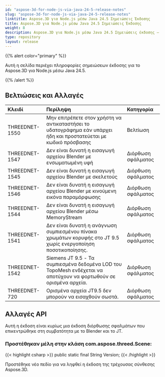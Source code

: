 ```yaml
---
id: "aspose-3d-for-node-js-via-java-24-5-release-notes"
slug: "aspose-3d-for-node-js-via-java-24-5-release-notes"
linktitle: Aspose.3D για Node.js μέσω Java 24.5 Σημειώσεις Έκδοσης
title: Aspose.3D για Node.js μέσω Java 24.5 Σημειώσεις Έκδοσης
weight: 8
description: Aspose.3D για Node.js μέσω Java 24.5 Σημειώσεις έκδοσης – οι τελευταίες ενημερώσεις και διορθώσεις.
type: repository
layout: release
---
```


{{% alert color="primary" %}}

Αυτή η σελίδα περιέχει πληροφορίες σημειώσεων έκδοσης για το Aspose.3D για Node.js μέσω Java 24.5.

{{% /alert %}}
## **Βελτιώσεις και Αλλαγές**

|**Κλειδί**|**Περίληψη**|**Κατηγορία**|
| :- | :- | :- |
| THREEDNET-1550 | Μην επιτρέπετε στον χρήστη να αντικαταστήσει το υδατογράφημα εάν υπάρχει ήδη και προστατεύεται με κωδικό πρόσβασης | Βελτίωση |
| THREEDNET-1547 | Δεν είναι δυνατή η εισαγωγή αρχείου Blender με ενσωματωμένη υφή | Διόρθωση σφάλματος |
| THREEDNET-1545 | Δεν είναι δυνατή η εισαγωγή αρχείου Blender με σκελετούς | Διόρθωση σφάλματος |
| THREEDNET-1546 | Δεν είναι δυνατή η εισαγωγή αρχείου Blender με κινούμενη εικόνα παραμόρφωσης | Διόρθωση σφάλματος |
| THREEDNET-1544 | Δεν είναι δυνατή η εισαγωγή αρχείου Blender μέσω MemoryStream | Διόρθωση σφάλματος |
| THREEDNET-1541 | Δεν είναι δυνατή η ανάγνωση συμπιεσμένου πίνακα χρωμάτων κορυφής στο JT 9.5 χωρίς ενεργοποίηση ποσοτικοποίησης. | Διόρθωση σφάλματος |
| THREEDNET-1542 | Siemens JT 9.5 - Τα συμπιεσμένα δεδομένα LOD του TopoMesh ενδέχεται να αποτύχουν να φορτωθούν σε ορισμένα αρχεία. | Διόρθωση σφάλματος |
| THREEDNET-720  | Ορισμένα αρχεία JT9.5 δεν μπορούν να εισαχθούν σωστά. | Διόρθωση σφάλματος |

## Αλλαγές API ##

Αυτή η έκδοση είναι κυρίως μια έκδοση διόρθωσης σφαλμάτων που επικεντρώθηκε στη συμβατότητα με το Blender και το JT.

### Προστέθηκαν μέλη στην κλάση **com.aspose.threed.Scene**:

{{< highlight csharp >}}
        public static final String Version;
{{< /highlight >}}

Προστέθηκε νέο πεδίο για να ληφθεί η έκδοση της τρέχουσας σύνθεσης Aspose.3D.